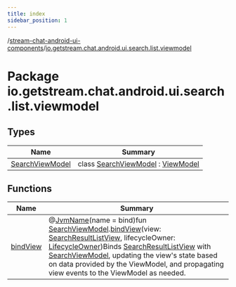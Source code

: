 ```yaml
---
title: index
sidebar_position: 1
---
```

/[stream-chat-android-ui-components](../index.md)/[io.getstream.chat.android.ui.search.list.viewmodel](index.md)  
  
  
  
# Package io.getstream.chat.android.ui.search.list.viewmodel  
  
  
## Types  
  
|  Name |  Summary | 
|---|---|
| <a name="io.getstream.chat.android.ui.search.list.viewmodel/SearchViewModel///PointingToDeclaration/"></a>[SearchViewModel](SearchViewModel/index.md)| <a name="io.getstream.chat.android.ui.search.list.viewmodel/SearchViewModel///PointingToDeclaration/"></a>class [SearchViewModel](SearchViewModel/index.md) : [ViewModel](https://developer.android.com/reference/kotlin/androidx/lifecycle/ViewModel.html)|
  
  
## Functions  
  
|  Name |  Summary | 
|---|---|
| <a name="io.getstream.chat.android.ui.search.list.viewmodel//bindView/io.getstream.chat.android.ui.search.list.viewmodel.SearchViewModel#io.getstream.chat.android.ui.search.list.SearchResultListView#androidx.lifecycle.LifecycleOwner/PointingToDeclaration/"></a>[bindView](bindView.md)| <a name="io.getstream.chat.android.ui.search.list.viewmodel//bindView/io.getstream.chat.android.ui.search.list.viewmodel.SearchViewModel#io.getstream.chat.android.ui.search.list.SearchResultListView#androidx.lifecycle.LifecycleOwner/PointingToDeclaration/"></a>@[JvmName](https://kotlinlang.org/api/latest/jvm/stdlib/kotlin.jvm/-jvm-name/index.html)(name = bind)fun [SearchViewModel](SearchViewModel/index.md).[bindView](bindView.md)(view: [SearchResultListView](../io.getstream.chat.android.ui.search.list/SearchResultListView/index.md), lifecycleOwner: [LifecycleOwner](https://developer.android.com/reference/kotlin/androidx/lifecycle/LifecycleOwner.html))Binds [SearchResultListView](../io.getstream.chat.android.ui.search.list/SearchResultListView/index.md) with [SearchViewModel](SearchViewModel/index.md), updating the view's state based on data provided by the ViewModel, and propagating view events to the ViewModel as needed.|

